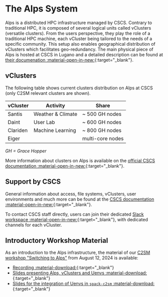 # The Alps System

Alps is a distributed HPC infrastructure managed by CSCS. Contrary to traditional HPC, it is composed of several logical units called vClusters (versatile clusters). From the users perspective, they play the role of a traditional HPC machine, each vCluster being tailored to the needs of a specific community. This setup also enables geographical distribution of vClusters which facilitates geo-redundancy. The main physical piece of Alps is hosted at CSCS in Lugano and a detailed description can be found at [their documenation :material-open-in-new:](https://docs.cscs.ch/alps/){:target="_blank"}.

## vClusters

The following table shows current clusters distribution on Alps at CSCS (only C2SM relevant clusters are shown).

| vCluster | Activity          | Share            |
|----------|-------------------|------------------|
| Santis   | Weather & Climate | ~ 500 GH nodes   |
| Daint    | User Lab          | ~ 600 GH nodes   |
| Clariden | Machine Learning  | ~ 800 GH nodes   |
| Eiger    |                   | multi-core nodes |

*GH = Grace Hopper*

More information about clusters on Alps is available on the [official CSCS documentation :material-open-in-new:](https://docs.cscs.ch/alps/clusters/#alps-clusters){:target="_blank"}.

## Support by CSCS

General information about access, file systems, vClusters, user environments and much more can be found at the [CSCS documentation :material-open-in-new:](https://docs.cscs.ch/){:target="_blank"}.

To contact CSCS staff directly, users can join their dedicated [Slack workspace :material-open-in-new:](https://cscs-users.slack.com){:target="_blank"}, with dedicated channels for each vCluster. 


## Introductory Workshop Material

As an introduction to the Alps infrastructure, the material of our [C2SM workshop "Switching to Alps"](../posts/2024-07-02_switching_to_Alps.md) from August 12, 2024 is available:

- [Recording :material-download:](https://polybox.ethz.ch/index.php/s/oSxyJgTjyvJKX8B){:target="_blank"}<br>
- [Slides presenting Alps, vClusters and Uenvs :material-download:](https://polybox.ethz.ch/index.php/s/jvtIYkBvHUSGZYD){:target="_blank"}<br>
- [Slides for the integration of Uenvs in `spack-c2sm` :material-download:](https://polybox.ethz.ch/index.php/s/SWbYrOVRIprke60){:target="_blank"} 
